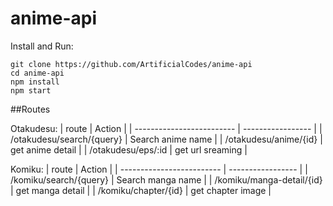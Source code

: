 # anime-api

Install and Run:

```
git clone https://github.com/ArtificialCodes/anime-api
cd anime-api
npm install
npm start
```

##Routes

Otakudesu:
| route                     | Action            |
| ------------------------- | ----------------- |
| /otakudesu/search/{query} | Search anime name |
| /otakudesu/anime/{id}     | get anime detail  |
| /otakudesu/eps/:id        | get url sreaming  |

Komiku:
| route                     | Action            |
| ------------------------- | ----------------- |
| /komiku/search/{query}    | Search manga name |
| /komiku/manga-detail/{id} | get manga detail  |
| /komiku/chapter/{id}      | get chapter image |
